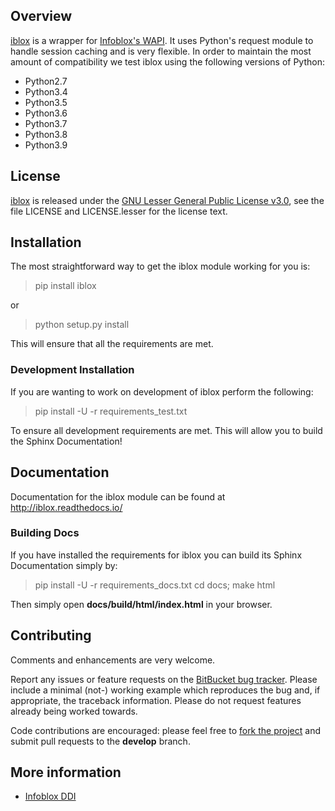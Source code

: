 ## Overview

[iblox][] is a wrapper for [Infoblox's WAPI](https://www.infoblox.com/).
It uses Python's request module to handle session caching and is very flexible. In order to maintain the most amount of
compatibility we test iblox using the following versions of Python:

* Python2.7
* Python3.4
* Python3.5
* Python3.6
* Python3.7
* Python3.8
* Python3.9

## License

[iblox][] is released under the [GNU Lesser General Public License v3.0][],
see the file LICENSE and LICENSE.lesser for the license text.

## Installation

The most straightforward way to get the iblox module working for you is:

> pip install iblox

or

> python setup.py install

This will ensure that all the requirements are met.

### Development Installation

If you are wanting to work on development of iblox perform the following:

> pip install -U -r requirements_test.txt

To ensure all development requirements are met. This will allow you to build the Sphinx Documentation!

## Documentation

Documentation for the iblox module can be found at http://iblox.readthedocs.io/

### Building Docs

If you have installed the requirements for iblox you can build its Sphinx Documentation simply by:

> pip install -U -r requirements_docs.txt
> cd docs;
> make html

Then simply open **docs/build/html/index.html** in your browser.

## Contributing

Comments and enhancements are very welcome.

Report any issues or feature requests on the [BitBucket bug
tracker](https://bitbucket.org/isaiah1112/infoblox/issues?status=new&status=open). Please include a minimal
(not-) working example which reproduces the bug and, if appropriate, the
 traceback information.  Please do not request features already being worked
towards.

Code contributions are encouraged: please feel free to [fork the
project](https://bitbucket.org/isaiah1112/infoblox/fork) and submit pull requests to the **develop** branch.

## More information

- [Infoblox DDI](https://www.infoblox.com/)

[GNU Lesser General Public License v3.0]: http://choosealicense.com/licenses/lgpl-3.0/ "LGPL v3"

[iblox]: https://bitbucket.org/isaiah1112/infoblox "iblox Module"
